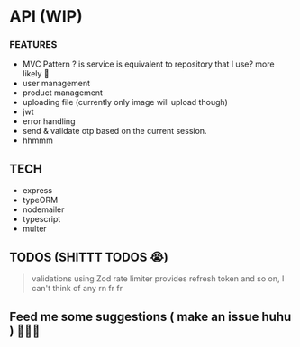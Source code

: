 # API (WIP)
### FEATURES
* MVC Pattern ? is service is equivalent to repository that I use? more likely 🤔
* user management
* product management
* uploading file (currently only image will upload though)
* jwt
* error handling
* send & validate otp based on the current session.
* hhmmm

## TECH
* express
* typeORM
* nodemailer
* typescript
* multer 


## TODOS (SHITTT TODOS 😭)

> validations using Zod
> rate limiter
> provides refresh token 
> and so on, I can't think of any rn fr fr

## Feed me some suggestions ( make an issue huhu ) 🥺😞😭